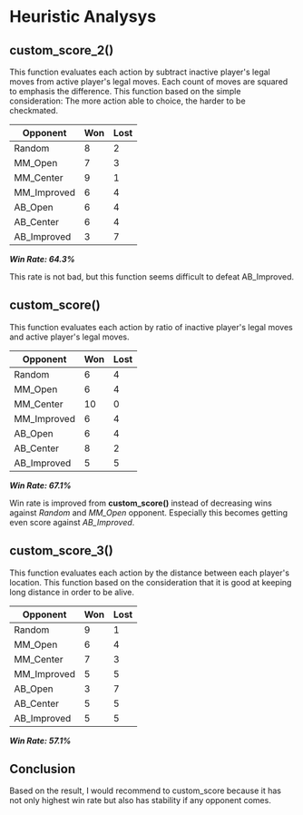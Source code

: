 <!-- playing matches with custom_score and custom_score_2 switched
                        *************************
                             Playing Matches
                        *************************

 Match #   Opponent    AB_Improved   AB_Custom   AB_Custom_2  AB_Custom_3
                        Won | Lost   Won | Lost   Won | Lost   Won | Lost
    1       Random       8  |   2     8  |   2     6  |   4     9  |   1
    2       MM_Open      8  |   2     7  |   3     6  |   4     6  |   4
    3      MM_Center     6  |   4     9  |   1    10  |   0     7  |   3
    4     MM_Improved    5  |   5     6  |   4     6  |   4     5  |   5
    5       AB_Open      5  |   5     6  |   4     6  |   4     3  |   7
    6      AB_Center     5  |   5     6  |   4     8  |   2     5  |   5
    7     AB_Improved    6  |   4     3  |   7     5  |   5     5  |   5
--------------------------------------------------------------------------
           Win Rate:      61.4%        64.3%        67.1%        57.1%
-->

# Heuristic Analysys

## custom_score_2()
This function evaluates each action by subtract inactive player's
legal moves from active player's legal moves.
Each count of moves are squared to emphasis the difference.
This function based on the simple consideration:
The more action able to choice, the harder to be checkmated.


| Opponent    | Won | Lost |
| ----------- | --- | ---- |
| Random      | 8   | 2    |
| MM_Open     | 7   | 3    |
| MM_Center   | 9   | 1    |
| MM_Improved | 6   | 4    |
| AB_Open     | 6   | 4    |
| AB_Center   | 6   | 4    |
| AB_Improved | 3   | 7    |
__*Win Rate: 64.3%*__

This rate is not bad, but this function seems difficult
 to defeat AB_Improved.

## custom_score()
This function evaluates each action by ratio of inactive player's
legal moves and active player's legal moves.


| Opponent    | Won | Lost |
| ----------- | --- | ---- |
| Random      | 6   | 4    |
| MM_Open     | 6   | 4    |
| MM_Center   | 10  | 0    |
| MM_Improved | 6   | 4    |
| AB_Open     | 6   | 4    |
| AB_Center   | 8   | 2    |
| AB_Improved | 5   | 5    |
__*Win Rate: 67.1%*__

Win rate is improved from __custom_score()__ instead of
decreasing wins against *Random* and *MM_Open* opponent.
Especially this becomes getting even score against *AB_Improved*.

## custom_score_3()
This function evaluates each action by the distance between
each player's location. This function based on the consideration
that it is good at keeping long distance in order to be alive.


| Opponent    | Won | Lost |
| ----------- | --- | ---- |
| Random      | 9   | 1    |
| MM_Open     | 6   | 4    |
| MM_Center   | 7   | 3    |
| MM_Improved | 5   | 5    |
| AB_Open     | 3   | 7    |
| AB_Center   | 5   | 5    |
| AB_Improved | 5   | 5    |
__*Win Rate: 57.1%*__

## Conclusion
Based on the result, I would recommend to custom_score because it has
 not only highest win rate but also has stability if any opponent comes.